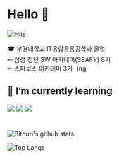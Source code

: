 # Hello 🙌
[![Hits](https://hits.seeyoufarm.com/api/count/incr/badge.svg?url=https%3A%2F%2Fgithub.com%2Fbnuri00%2Fhit-counter&count_bg=%231A1B27&title_bg=%2370A5FD&icon=&icon_color=%23E7E7E7&title=hits&edge_flat=false)](https://hits.seeyoufarm.com)


🎓 부경대학교 IT융합응용공학과 졸업<br/>
✏ 삼성 청년 SW 아카데미(SSAFY) 8기<br/>
✏ 스파로스 아카데미 3기 -ing<br/>



## 🌱 I’m currently learning 
<div>
<img src="https://img.shields.io/badge/Spring Boot-6DB33F?style=for-the-badge&logo=spring-boot&logoColor=white">
<img src="https://img.shields.io/badge/linux-FCC624?style=for-the-badge&logo=linux&logoColor=black">
<img src="https://img.shields.io/badge/Next.js-000000?style=for-the-badge&logo=Next.js&logoColor=white"/>
  
</div>

# 
![Bitnuri's github stats](https://github-readme-stats.vercel.app/api?username=bnuri00&show_icons=true&theme=tokyonight)

![Top Langs](https://github-readme-stats.vercel.app/api/top-langs/?username=bnuri00&layout=compact&theme=tokyonight)

